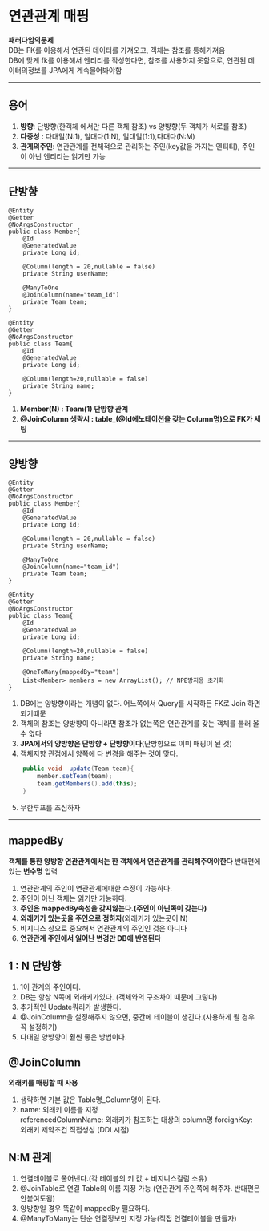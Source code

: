 # 연관관계 매핑
**패러다임의문제**<br>
DB는 FK를 이용해서 연관된 데이터를 가져오고, 객체는 참조를 통해가져옴<br>
DB에 맞게 fk를 이용해서 엔티티를 작성한다면, 참조를 사용하지 못함으로, 연관된 데이터의정보를 JPA에게 계속물어봐야함<br>
***
## 용어
1. **방향**: 단방향(한객체 에서만 다른 객체 참조) vs 양방향(두 객체가 서로를 참조)
2. **다중성** : 다대일(N:1), 일대다(1:N), 일대일(1:1),다대다(N:M)
3. **관계의주인**: 연관관계를 전체적으로 관리하는 주인(key값을 가지는 엔티티), 주인이 아닌 엔티티는 읽기만 가능 
***

## 단방향
```
@Entity
@Getter
@NoArgsConstructor
public class Member{
    @Id
    @GeneratedValue
    private Long id;

    @Column(length = 20,nullable = false)
    private String userName;

    @ManyToOne
    @JoinColumn(name="team_id")
    private Team team;
}

@Entity
@Getter
@NoArgsConstructor
public class Team{
    @Id
    @GeneratedValue
    private Long id;

    @Column(length=20,nullable = false)
    private String name;
}
```
1. **Member(N) : Team(1) 단방향 관계**<br>
2. **@JoinColumn 생략시 : table_(@Id에노테이션을 갖는 Column명)으로 FK가 세팅**

***
## 양방향
```
@Entity
@Getter
@NoArgsConstructor
public class Member{
    @Id
    @GeneratedValue
    private Long id;

    @Column(length = 20,nullable = false)
    private String userName;

    @ManyToOne
    @JoinColumn(name="team_id")
    private Team team;
}

@Entity
@Getter
@NoArgsConstructor
public class Team{
    @Id
    @GeneratedValue
    private Long id;

    @Column(length=20,nullable = false)
    private String name;

    @OneToMany(mappedBy="team")
    List<Member> members = new ArrayList(); // NPE방지용 초기화 
}
```
1. DB에는 양방향이라는 개념이 없다. 어느쪽에서 Query를 시작하든 FK로 Join 하면 되기떄문<br>
2. 객체의 참조는 양방향이 아니라면 참조가 없는쪽은 연관관계를 갖는 객체를 불러 올 수 없다<br>
3. **JPA에서의 양방향은 단방향 + 단방향이다**(단방향으로 이미 매핑이 된 것)
4. 객체지향 관점에서 양쪽에 다 변경을 해주는 것이 맞다.
```java
    public void  update(Team team){
        member.setTeam(team);
        team.getMembers().add(this);
    }
```
5. 무한루프를 조심하자

***
## mappedBy
**객체를 통한 양방향 연관관계에서는 한 객체에서 연관관계를 관리해주어야한다**
반대편에 있는 **변수명** 입력

1. 연관관계의 주인이 연관관계에대한 수정이 가능하다.
2. 주인이 아닌 객체는 읽기만 가능하다.
3. **주인은 mappedBy속성을 갖지않는다.(주인이 아닌쪽이 갖는다)**
4. **외래키가 있는곳을 주인으로 정하자**(외래키가 있는곳이 N)
5. 비지니스 상으로 중요해서 연관관계의 주인인 것은 아니다
6. **연관관계 주인에서 일어난 변경만 DB에 반영된다**

## 1 : N 단방향
1. 1이 관계의 주인이다.
2. DB는 항상 N쪽에 외래키가있다. (객체와의 구조차이 때문에 그렇다)
3. 추가적인 Update쿼리가 발생한다.
4. @JoinColumn을 설정해주지 않으면, 중간에 테이블이 생긴다.(사용하게 될 경우 꼭 설정하기)
5. 다대일 양방향이 훨씬 좋은 방법이다.

## @JoinColumn
**외래키를 매핑할 때 사용**
1. 생략하면 기본 값은 Table명_Column명이 된다.
2. name: 외래키 이름을 지정<br>
   referencedColumnName: 외래키가 참조하는 대상의 column명 
   foreignKey: 외래키 제약조건 직접생성 (DDL시점)
   
## N:M 관계
1. 연결테이블로 풀어낸다.(각 테이블의 키 값 + 비지니스컬럼 소유)
2. @JoinTable로 연결 Table의 이름 지정 가능 (연관관계 주인쪽에 해주자. 반대편은 안붙여도됨)
3. 양방향일 경우 똑같이 mappedBy 필요하다.
4. @ManyToMany는 단순 연결정보만 지정 가능(직접 연결테이블을 만들자)